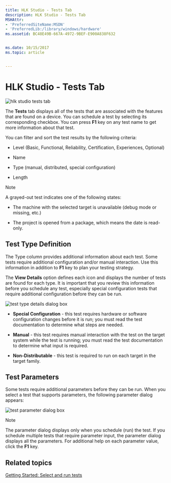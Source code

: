 ```yaml
---
title: HLK Studio - Tests Tab
description: HLK Studio - Tests Tab
MSHAttr:
- 'PreferredSiteName:MSDN'
- 'PreferredLib:/library/windows/hardware'
ms.assetid: BC48E49B-667A-4972-9BEF-E900A838F632


ms.date: 10/15/2017
ms.topic: article


---
```


# HLK Studio - Tests Tab


![hlk studio tests tab](images/p-hlk-studio-tests-tab.png)

The **Tests** tab displays all of the tests that are associated with the features that are found on a device. You can schedule a test by selecting its corresponding checkbox. You can press **F1** key on any test name to get more information about that test.

You can filter and sort the test results by the following criteria:

-   Level (Basic, Functional, Reliability, Certification, Experiences, Optional)

-   Name

-   Type (manual, distributed, special configuration)

-   Length

> [!NOTE]
> 
> A grayed-out test indicates one of the following states:

-   The machine with the selected target is unavailable (debug mode or missing, etc.)

-   The project is opened from a package, which means the date is read-only.

 

## <span id="Test_Type_Definition"></span><span id="test_type_definition"></span><span id="TEST_TYPE_DEFINITION"></span>Test Type Definition


The Type column provides additional information about each test. Some tests require additional configuration and/or manual interaction. Use this information in addition to **F1** key to plan your testing strategy.

The **View Details** option defines each icon and displays the number of tests are found for each type. It is important that you review this information before you schedule any test, especially special configuration tests that require additional configuration before they can be run.

![test type details dialog box](images/hck-winb-test-type-details-db.png)

-   **Special Configuration** - this test requires hardware or software configuration changes before it is run; you must read the test documentation to determine what steps are needed.

-   **Manual** - this test requires manual interaction with the test on the target system while the test is running; you must read the test documentation to determine what input is required.

-   **Non-Distributable** - this test is required to run on each target in the target family.

## <span id="Test_Parameters"></span><span id="test_parameters"></span><span id="TEST_PARAMETERS"></span>Test Parameters


Some tests require additional parameters before they can be run. When you select a test that supports parameters, the following parameter dialog appears:

![test parameter dialog box](images/hck-winb-parameter-db.png)

> [!NOTE]
> 
> The parameter dialog displays only when you schedule (run) the test. If you schedule multiple tests that require parameter input, the parameter dialog displays all the parameters. For additional help on each parameter value, click the **F1** key.

 

## <span id="related_topics"></span>Related topics


[Getting Started: Select and run tests](../getstarted/step-6-select-and-run-tests.md)

 

 







